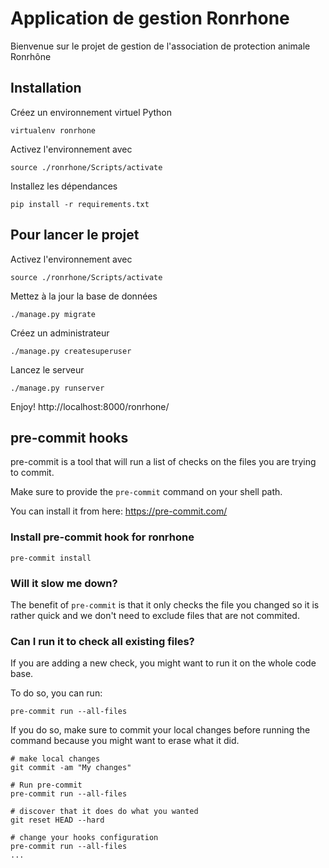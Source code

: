 # Application de gestion Ronrhone

Bienvenue sur le projet de gestion de l'association de protection animale Ronrhône

## Installation

Créez un environnement virtuel Python

    virtualenv ronrhone

Activez l'environnement avec

    source ./ronrhone/Scripts/activate

Installez les dépendances

	pip install -r requirements.txt

## Pour lancer le projet

Activez l'environnement avec

	source ./ronrhone/Scripts/activate

Mettez à la jour la base de données

    ./manage.py migrate

Créez un administrateur

	./manage.py createsuperuser

Lancez le serveur

	./manage.py runserver

Enjoy! http://localhost:8000/ronrhone/

## pre-commit hooks

pre-commit is a tool that will run a list of checks on the files you are trying to commit.

Make sure to provide the `pre-commit` command on your shell path.

You can install it from here: https://pre-commit.com/

### Install pre-commit hook for ronrhone

    pre-commit install

### Will it slow me down?

The benefit of `pre-commit` is that it only checks the file you changed so it is rather quick and we don't need to exclude files that are not commited.

### Can I run it to check all existing files?

If you are adding a new check, you might want to run it on the whole code base.

To do so, you can run:

    pre-commit run --all-files

If you do so, make sure to commit your local changes before running
the command because you might want to erase what it did.

    # make local changes
    git commit -am "My changes"

    # Run pre-commit
    pre-commit run --all-files

    # discover that it does do what you wanted
    git reset HEAD --hard

    # change your hooks configuration
    pre-commit run --all-files
    ...

